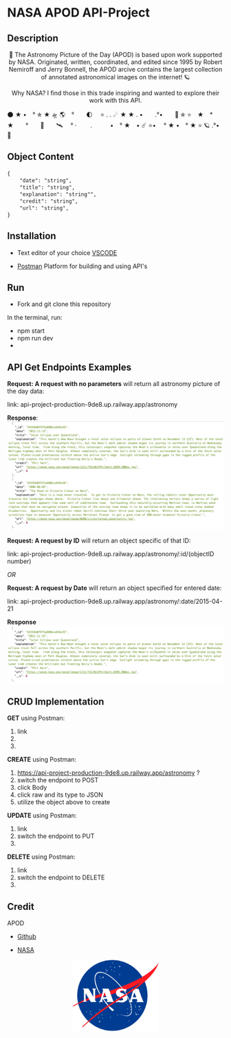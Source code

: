 # NASA APOD API-Project

## Description

<center>
<p>
🚀 The Astronomy Picture of the Day (APOD) is based upon work supported by NASA. Originated, written, coordinated, and edited since 1995 by Robert Nemiroff and Jerry Bonnell, the APOD arcive contains the largest collection of annotated astronomical images on the internet! 🪐
</p>

<p>
Why NASA? I find those in this trade inspiring and wanted to explore their work with this API.
</p>
</center>
            


🌑  ★      •　°    ✯  ★     🛸  🌎　°　　🌓　
⭐️       .       .    ☄   ★     ★      .
     •　　.°•　　🚀 ✯ ⭐️　★　*　　★　　°　　💫　　🛰 　°
     ·　　          .　　　•　° ★　•  ☄ ⭐️•
     　° ★ •　° ★  ⭐️   🪐        .°•         💫


## Object Content

    { 
        "date": "string",
        "title": "string",
        "explanation": "string"",
        "credit": "string",
        "url": "string",
    }

## Installation
- Text editor of your choice [VSCODE](https://code.visualstudio.com/Download)

* [Postman](https://www.postman.com/downloads/) Platform for building and using API's


## Run
- Fork and git clone this repository

In the terminal, run:
- npm start
- npm run dev
- 

## API Get Endpoints Examples

**Request: A request with no parameters**
will return all astronomy picture of the day data: 

link: api-project-production-9de8.up.railway.app/astronomy

**Response**:
<img src="./assets/reqNoParams.png">

**Request: A request by ID** will return an object specific of that ID: 

link: api-project-production-9de8.up.railway.app/astronomy/:id/(objectID number)

_OR_

**Request: A request by Date** will return an object specified for entered date:

link: api-project-production-9de8.up.railway.app/astronomy/:date/2015-04-21

**Response**
<img src="./assets/reqById.png">

## CRUD Implementation 

**GET** using Postman:

1. link
2. 
3. 

**CREATE** using Postman:

1. https://api-project-production-9de8.up.railway.app/astronomy ?
2. switch the endpoint to POST
3. click Body
4. click raw and its type to JSON
5. utilize the object above to create

**UPDATE** using Postman:

1. link
2. switch the endpoint to PUT
3. 

**DELETE** using Postman:
1. link
2. switch the endpoint to DELETE
3. 

## Credit
APOD
- [Github](https://github.com/nasa/apod-api)
* [NASA](https://api.nasa.gov/)

<center>

<img src="./assets/NASA.png" width="200">

</center>




